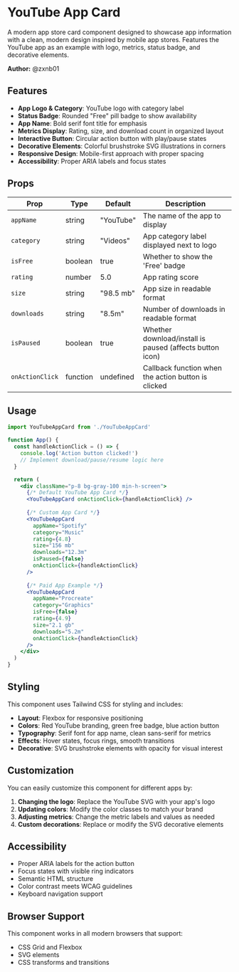 # YouTube App Card

A modern app store card component designed to showcase app information with a clean, modern design inspired by mobile app stores. Features the YouTube app as an example with logo, metrics, status badge, and decorative elements.

**Author:** @zxnb01

## Features

- **App Logo & Category**: YouTube logo with category label
- **Status Badge**: Rounded "Free" pill badge to show availability
- **App Name**: Bold serif font title for emphasis
- **Metrics Display**: Rating, size, and download count in organized layout
- **Interactive Button**: Circular action button with play/pause states
- **Decorative Elements**: Colorful brushstroke SVG illustrations in corners
- **Responsive Design**: Mobile-first approach with proper spacing
- **Accessibility**: Proper ARIA labels and focus states

## Props

| Prop           | Type     | Default     | Description                                              |
| -------------- | -------- | ----------- | -------------------------------------------------------- |
| `appName`      | string   | "YouTube"   | The name of the app to display                           |
| `category`     | string   | "Videos"    | App category label displayed next to logo               |
| `isFree`       | boolean  | true        | Whether to show the 'Free' badge                        |
| `rating`       | number   | 5.0         | App rating score                                         |
| `size`         | string   | "98.5 mb"   | App size in readable format                              |
| `downloads`    | string   | "8.5m"      | Number of downloads in readable format                   |
| `isPaused`     | boolean  | true        | Whether download/install is paused (affects button icon)|
| `onActionClick`| function | undefined   | Callback function when the action button is clicked     |

## Usage

```jsx
import YouTubeAppCard from './YouTubeAppCard'

function App() {
  const handleActionClick = () => {
    console.log('Action button clicked!')
    // Implement download/pause/resume logic here
  }

  return (
    <div className="p-8 bg-gray-100 min-h-screen">
      {/* Default YouTube App Card */}
      <YouTubeAppCard onActionClick={handleActionClick} />
      
      {/* Custom App Card */}
      <YouTubeAppCard
        appName="Spotify"
        category="Music"
        rating={4.8}
        size="156 mb"
        downloads="12.3m"
        isPaused={false}
        onActionClick={handleActionClick}
      />
      
      {/* Paid App Example */}
      <YouTubeAppCard
        appName="Procreate"
        category="Graphics"
        isFree={false}
        rating={4.9}
        size="2.1 gb"
        downloads="5.2m"
        onActionClick={handleActionClick}
      />
    </div>
  )
}
```

## Styling

This component uses Tailwind CSS for styling and includes:

- **Layout**: Flexbox for responsive positioning
- **Colors**: Red YouTube branding, green free badge, blue action button
- **Typography**: Serif font for app name, clean sans-serif for metrics
- **Effects**: Hover states, focus rings, smooth transitions
- **Decorative**: SVG brushstroke elements with opacity for visual interest

## Customization

You can easily customize this component for different apps by:

1. **Changing the logo**: Replace the YouTube SVG with your app's logo
2. **Updating colors**: Modify the color classes to match your brand
3. **Adjusting metrics**: Change the metric labels and values as needed
4. **Custom decorations**: Replace or modify the SVG decorative elements

## Accessibility

- Proper ARIA labels for the action button
- Focus states with visible ring indicators
- Semantic HTML structure
- Color contrast meets WCAG guidelines
- Keyboard navigation support

## Browser Support

This component works in all modern browsers that support:
- CSS Grid and Flexbox
- SVG elements
- CSS transforms and transitions